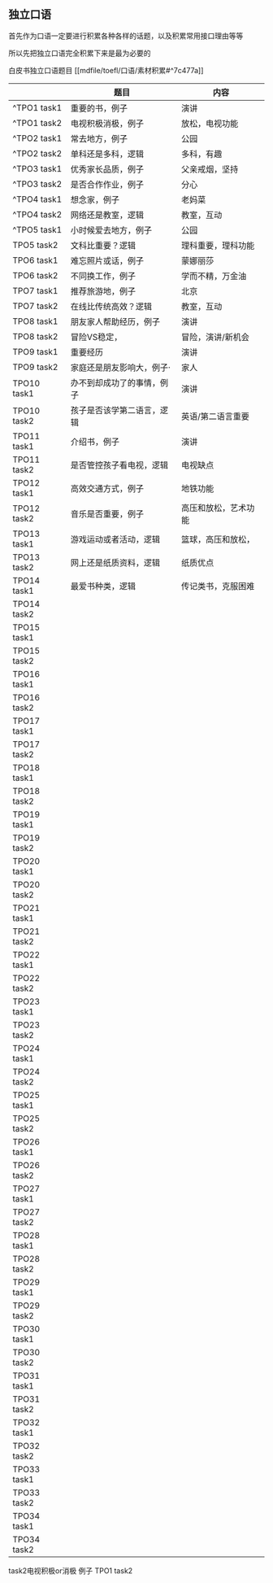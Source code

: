 ## 独立口语

首先作为口语一定要进行积累各种各样的话题，以及积累常用接口理由等等

所以先把独立口语完全积累下来是最为必要的

白皮书独立口语题目
[[mdfile/toefl/口语/素材积累#^7c477a]]

|             | 题目            | 内容         |
| ----------- | ------------- | ---------- |
| ^TPO1 task1 | 重要的书，例子       | 演讲         |
| ^TPO1 task2 | 电视积极消极，例子     | 放松，电视功能    |
| ^TPO2 task1 | 常去地方，例子       | 公园         |
| ^TPO2 task2 | 单科还是多科，逻辑     | 多科，有趣      |
| ^TPO3 task1 | 优秀家长品质，例子     | 父亲戒烟，坚持    |
| ^TPO3 task2 | 是否合作作业，例子     | 分心         |
| ^TPO4 task1 | 想念家，例子        | 老妈菜        |
| ^TPO4 task2 | 网络还是教室，逻辑     | 教室，互动      |
| ^TPO5 task1 | 小时候爱去地方，例子    | 公园         |
| TPO5 task2  | 文科比重要？逻辑      | 理科重要，理科功能  |
| TPO6 task1  | 难忘照片或话，例子     | 蒙娜丽莎       |
| TPO6 task2  | 不同换工作，例子      | 学而不精，万金油   |
| TPO7 task1  | 推荐旅游地，例子      | 北京         |
| TPO7 task2  | 在线比传统高效？逻辑    | 教室，互动      |
| TPO8 task1  | 朋友家人帮助经历，例子   | 演讲         |
| TPO8 task2  | 冒险VS稳定，       | 冒险，演讲/新机会  |
| TPO9 task1  | 重要经历          | 演讲         |
| TPO9 task2  | 家庭还是朋友影响大，例子· | 家人         |
| TPO10 task1 | 办不到却成功了的事情，例子 | 演讲         |
| TPO10 task2 | 孩子是否该学第二语言，逻辑 | 英语/第二语言重要  |
| TPO11 task1 | 介绍书，例子        | 演讲         |
| TPO11 task2 | 是否管控孩子看电视，逻辑  | 电视缺点       |
| TPO12 task1 | 高效交通方式，例子     | 地铁功能       |
| TPO12 task2 | 音乐是否重要，例子     | 高压和放松，艺术功能 |
| TPO13 task1 | 游戏运动或者活动，逻辑   | 篮球，高压和放松，  |
| TPO13 task2 | 网上还是纸质资料，逻辑   | 纸质优点       |
| TPO14 task1 | 最爱书种类，逻辑      | 传记类书，克服困难  |
| TPO14 task2 |               |            |
| TPO15 task1 |               |            |
| TPO15 task2 |               |            |
| TPO16 task1 |               |            |
| TPO16 task2 |               |            |
| TPO17 task1 |               |            |
| TPO17 task2 |               |            |
| TPO18 task1 |               |            |
| TPO18 task2 |               |            |
| TPO19 task1 |               |            |
| TPO19 task2 |               |            |
| TPO20 task1 |               |            |
| TPO20 task2 |               |            |
| TPO21 task1 |               |            |
| TPO21 task2 |               |            |
| TPO22 task1 |               |            |
| TPO22 task2 |               |            |
| TPO23 task1 |               |            |
| TPO23 task2 |               |            |
| TPO24 task1 |               |            |
| TPO24 task2 |               |            |
| TPO25 task1 |               |            |
| TPO25 task2 |               |            |
| TPO26 task1 |               |            |
| TPO26 task2 |               |            |
| TPO27 task1 |               |            |
| TPO27 task2 |               |            |
| TPO28 task1 |               |            |
| TPO28 task2 |               |            |
| TPO29 task1 |               |            |
| TPO29 task2 |               |            |
| TPO30 task1 |               |            |
| TPO30 task2 |               |            |
| TPO31 task1 |               |            |
| TPO31 task2 |               |            |
| TPO32 task1 |               |            |
| TPO32 task2 |               |            |
| TPO33 task1 |               |            |
| TPO33 task2 |               |            |
| TPO34 task1 |               |            |
| TPO34 task2 |               |            |

 

 task2电视积极or消极 例子
TPO1 task2 
